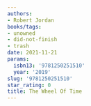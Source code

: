 ```yaml
---
authors:
- Robert Jordan
books/tags:
- unowned
- did-not-finish
- trash
date: 2021-11-21
params:
  isbn13: '9781250251510'
  year: '2019'
slug: '9781250251510'
star_rating: 0
title: The Wheel Of Time
---
```


<!--more-->